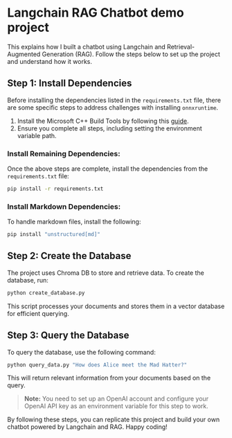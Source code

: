 # Langchain RAG Chatbot demo project

This explains how I built a chatbot using Langchain and Retrieval-Augmented Generation (RAG). Follow the steps below to set up the project and understand how it works.

## Step 1: Install Dependencies

Before installing the dependencies listed in the `requirements.txt` file, there are some specific steps to address challenges with installing `onnxruntime`.

1. Install the Microsoft C++ Build Tools by following this [guide](https://github.com/bycloudai/InstallVSBuildToolsWindows?tab=readme-ov-file).
2. Ensure you complete all steps, including setting the environment variable path.

### Install Remaining Dependencies:
Once the above steps are complete, install the dependencies from the `requirements.txt` file:
```bash
pip install -r requirements.txt
```

### Install Markdown Dependencies:
To handle markdown files, install the following:
```bash
pip install "unstructured[md]"
```

## Step 2: Create the Database

The project uses Chroma DB to store and retrieve data. To create the database, run:
```bash
python create_database.py
```

This script processes your documents and stores them in a vector database for efficient querying.

## Step 3: Query the Database

To query the database, use the following command:
```bash
python query_data.py "How does Alice meet the Mad Hatter?"
```

This will return relevant information from your documents based on the query. 

> **Note:** You need to set up an OpenAI account and configure your OpenAI API key as an environment variable for this step to work.


By following these steps, you can replicate this project and build your own chatbot powered by Langchain and RAG. Happy coding!
